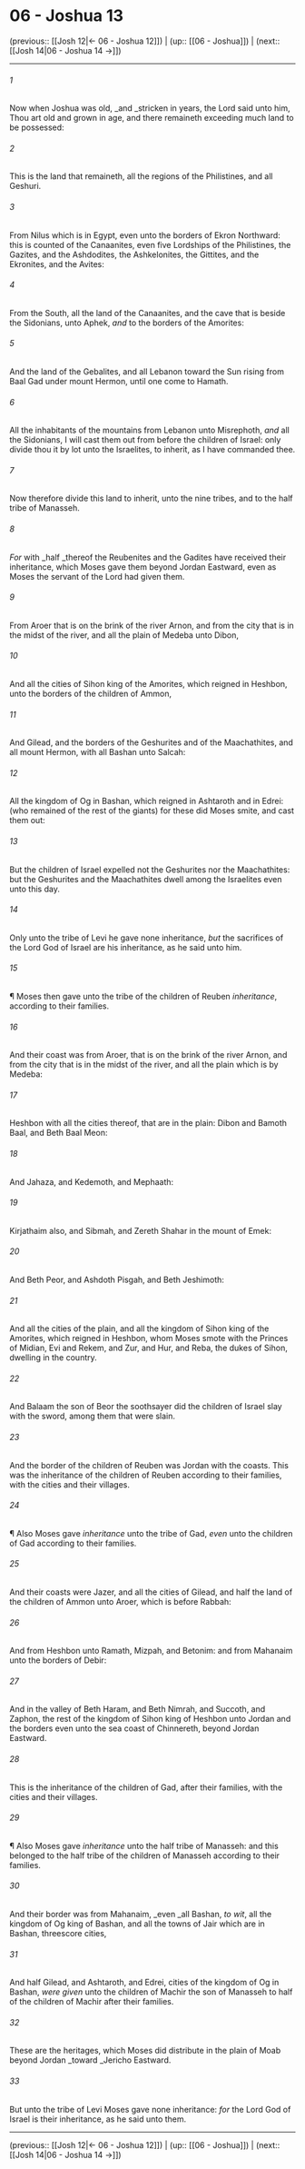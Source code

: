 # 06 - Joshua 13

(previous:: [[Josh 12|← 06 - Joshua 12]]) | (up:: [[06 - Joshua]]) | (next:: [[Josh 14|06 - Joshua 14 →]])

***


###### 1 
Now when Joshua was old, _and _stricken in years, the Lord said unto him, Thou art old and grown in age, and there remaineth exceeding much land to be possessed: 

###### 2 
This is the land that remaineth, all the regions of the Philistines, and all Geshuri. 

###### 3 
From Nilus which is in Egypt, even unto the borders of Ekron Northward: this is counted of the Canaanites, even five Lordships of the Philistines, the Gazites, and the Ashdodites, the Ashkelonites, the Gittites, and the Ekronites, and the Avites: 

###### 4 
From the South, all the land of the Canaanites, and the cave that is beside the Sidonians, unto Aphek, _and_ to the borders of the Amorites: 

###### 5 
And the land of the Gebalites, and all Lebanon toward the Sun rising from Baal Gad under mount Hermon, until one come to Hamath. 

###### 6 
All the inhabitants of the mountains from Lebanon unto Misrephoth, _and_ all the Sidonians, I will cast them out from before the children of Israel: only divide thou it by lot unto the Israelites, to inherit, as I have commanded thee. 

###### 7 
Now therefore divide this land to inherit, unto the nine tribes, and to the half tribe of Manasseh. 

###### 8 
_For_ with _half _thereof the Reubenites and the Gadites have received their inheritance, which Moses gave them beyond Jordan Eastward, even as Moses the servant of the Lord had given them. 

###### 9 
From Aroer that is on the brink of the river Arnon, and from the city that is in the midst of the river, and all the plain of Medeba unto Dibon, 

###### 10 
And all the cities of Sihon king of the Amorites, which reigned in Heshbon, unto the borders of the children of Ammon, 

###### 11 
And Gilead, and the borders of the Geshurites and of the Maachathites, and all mount Hermon, with all Bashan unto Salcah: 

###### 12 
All the kingdom of Og in Bashan, which reigned in Ashtaroth and in Edrei: (who remained of the rest of the giants) for these did Moses smite, and cast them out: 

###### 13 
But the children of Israel expelled not the Geshurites nor the Maachathites: but the Geshurites and the Maachathites dwell among the Israelites even unto this day. 

###### 14 
Only unto the tribe of Levi he gave none inheritance, _but_ the sacrifices of the Lord God of Israel are his inheritance, as he said unto him. 

###### 15 
¶ Moses then gave unto the tribe of the children of Reuben _inheritance_, according to their families. 

###### 16 
And their coast was from Aroer, that is on the brink of the river Arnon, and from the city that is in the midst of the river, and all the plain which is by Medeba: 

###### 17 
Heshbon with all the cities thereof, that are in the plain: Dibon and Bamoth Baal, and Beth Baal Meon: 

###### 18 
And Jahaza, and Kedemoth, and Mephaath: 

###### 19 
Kirjathaim also, and Sibmah, and Zereth Shahar in the mount of Emek: 

###### 20 
And Beth Peor, and Ashdoth Pisgah, and Beth Jeshimoth: 

###### 21 
And all the cities of the plain, and all the kingdom of Sihon king of the Amorites, which reigned in Heshbon, whom Moses smote with the Princes of Midian, Evi and Rekem, and Zur, and Hur, and Reba, the dukes of Sihon, dwelling in the country. 

###### 22 
And Balaam the son of Beor the soothsayer did the children of Israel slay with the sword, among them that were slain. 

###### 23 
And the border of the children of Reuben was Jordan with the coasts. This was the inheritance of the children of Reuben according to their families, with the cities and their villages. 

###### 24 
¶ Also Moses gave _inheritance_ unto the tribe of Gad, _even_ unto the children of Gad according to their families. 

###### 25 
And their coasts were Jazer, and all the cities of Gilead, and half the land of the children of Ammon unto Aroer, which is before Rabbah: 

###### 26 
And from Heshbon unto Ramath, Mizpah, and Betonim: and from Mahanaim unto the borders of Debir: 

###### 27 
And in the valley of Beth Haram, and Beth Nimrah, and Succoth, and Zaphon, the rest of the kingdom of Sihon king of Heshbon unto Jordan and the borders even unto the sea coast of Chinnereth, beyond Jordan Eastward. 

###### 28 
This is the inheritance of the children of Gad, after their families, with the cities and their villages. 

###### 29 
¶ Also Moses gave _inheritance_ unto the half tribe of Manasseh: and this belonged to the half tribe of the children of Manasseh according to their families. 

###### 30 
And their border was from Mahanaim, _even _all Bashan, _to wit_, all the kingdom of Og king of Bashan, and all the towns of Jair which are in Bashan, threescore cities, 

###### 31 
And half Gilead, and Ashtaroth, and Edrei, cities of the kingdom of Og in Bashan, _were given_ unto the children of Machir the son of Manasseh to half of the children of Machir after their families. 

###### 32 
These are the heritages, which Moses did distribute in the plain of Moab beyond Jordan _toward _Jericho Eastward. 

###### 33 
But unto the tribe of Levi Moses gave none inheritance: _for_ the Lord God of Israel is their inheritance, as he said unto them.

***

(previous:: [[Josh 12|← 06 - Joshua 12]]) | (up:: [[06 - Joshua]]) | (next:: [[Josh 14|06 - Joshua 14 →]])
